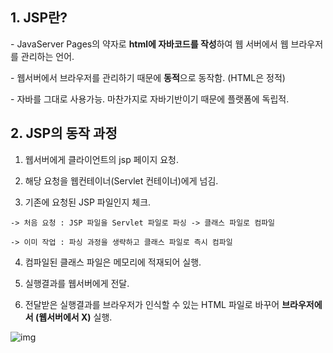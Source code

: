 ## 1. JSP란?

 \- JavaServer Pages의 약자로 **html에 자바코드를 작성**하여 웹 서버에서 웹 브라우저를 관리하는 언어.

 \- 웹서버에서 브라우저를 관리하기 때문에 **동적**으로 동작함. (HTML은 정적)

 \- 자바를 그대로 사용가능. 마찬가지로 자바기반이기 때문에 플랫폼에 독립적.

 

## 2. JSP의 동작 과정

 

   1) 웹서버에게 클라이언트의 jsp 페이지 요청.

   2) 해당 요청을 웹컨테이너(Servlet 컨테이너)에게 넘김.

   3) 기존에 요청된 JSP 파일인지 체크.

    -> 처음 요청 : JSP 파일을 Servlet 파일로 파싱 -> 클래스 파일로 컴파일

    -> 이미 작업 : 파싱 과정을 생략하고 클래스 파일로 즉시 컴파일

   4) 컴파일된 클래스 파일은 메모리에 적재되어 실행.

   5) 실행결과를 웹서버에게 전달.

   6) 전달받은 실행결과를 브라우저가 인식할 수 있는 HTML 파일로 바꾸어 **브라우저에서 (웹서버에서 X)** 실행.



![img](https://blog.kakaocdn.net/dn/E4lpT/btqwO6bTRc1/x6XDcWQc5UvMe2797tbyl0/img.png)
